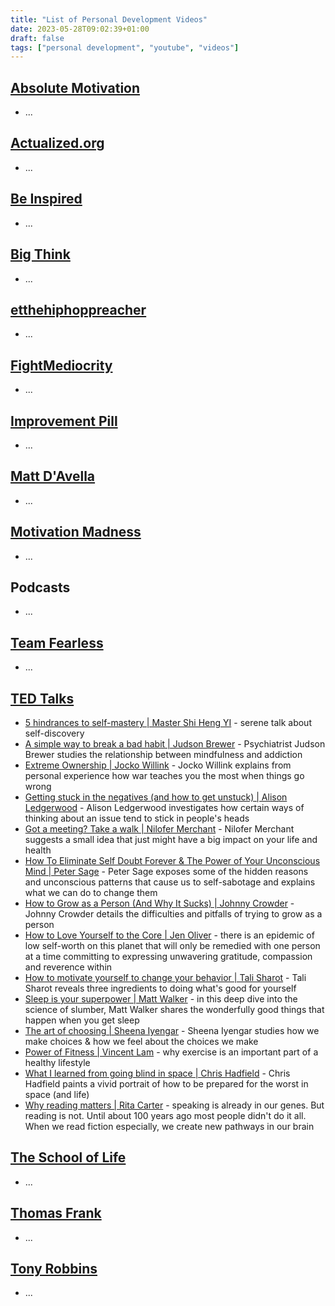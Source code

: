 ```yaml
---
title: "List of Personal Development Videos"
date: 2023-05-28T09:02:39+01:00
draft: false
tags: ["personal development", "youtube", "videos"]
---
```

## [Absolute Motivation](https://www.youtube.com/channel/UCpmZQGTZXn9xd4nN59pbIWQ/)
- ...

## [Actualized.org](https://www.youtube.com/user/ActualizedOrg/)
- ...

## [Be Inspired](https://www.youtube.com/@BeInspiredChannel/)
- ...

## [Big Think](https://www.youtube.com/@bigthink/)
- ...

## [etthehiphoppreacher](https://www.youtube.com/user/etthehiphoppreacher/)
- ...

## [FightMediocrity](https://www.youtube.com/user/phuckmediocrity/)
- ...

## [Improvement Pill](https://www.youtube.com/@ImprovementPill/)
- ...

## [Matt D'Avella](https://www.youtube.com/@mattdavella/)
- ...

## [Motivation Madness](https://www.youtube.com/user/viralrescue/)
- ...

## Podcasts
- ...

## [Team Fearless](https://www.youtube.com/@TeamFearless/)
- ...

## [TED Talks](https://www.ted.com/talks/)
- [5 hindrances to self-mastery | Master Shi Heng YI](https://www.youtube.com/watch?v=4-079YIasck/) - serene talk about self-discovery
- [A simple way to break a bad habit | Judson Brewer](https://www.youtube.com/watch?v=-moW9jvvMr4/) - Psychiatrist Judson Brewer studies the relationship between mindfulness and addiction
- [Extreme Ownership | Jocko Willink](https://www.youtube.com/watch?v=ljqra3BcqWM/) - Jocko Willink explains from personal experience how war teaches you the most when things go wrong
- [Getting stuck in the negatives (and how to get unstuck) | Alison Ledgerwood](https://www.youtube.com/watch?v=7XFLTDQ4JMk/) - Alison Ledgerwood investigates how certain ways of thinking about an issue tend to stick in people's heads
- [Got a meeting? Take a walk | Nilofer Merchant](https://www.youtube.com/watch?v=iE9HMudybyc/) - Nilofer Merchant suggests a small idea that just might have a big impact on your life and health
- [How To Eliminate Self Doubt Forever & The Power of Your Unconscious Mind | Peter Sage](https://www.youtube.com/watch?v=v1ojZKWfShQ/) - Peter Sage exposes some of the hidden reasons and unconscious patterns that cause us to self-sabotage and explains what we can do to change them
- [How to Grow as a Person (And Why It Sucks) | Johnny Crowder](https://www.youtube.com/watch?v=56Zb_TLhPOw/) - Johnny Crowder details the difficulties and pitfalls of trying to grow as a person
- [How to Love Yourself to the Core | Jen Oliver](https://www.youtube.com/watch?v=ZQNk7KVU_6A/) - there is an epidemic of low self-worth on this planet that will only be remedied with one person at a time committing to expressing unwavering gratitude, compassion and reverence within
- [How to motivate yourself to change your behavior | Tali Sharot](https://www.youtube.com/watch?v=xp0O2vi8DX4/) - Tali Sharot reveals three ingredients to doing what's good for yourself
- [Sleep is your superpower | Matt Walker](https://www.youtube.com/watch?v=5MuIMqhT8DM/) - in this deep dive into the science of slumber, Matt Walker shares the wonderfully good things that happen when you get sleep
- [The art of choosing | Sheena Iyengar](https://www.youtube.com/watch?v=lDq9-QxvsNU/) - Sheena Iyengar studies how we make choices & how we feel about the choices we make
- [Power of Fitness | Vincent Lam](https://www.youtube.com/watch?v=37UhELFvPec/) - why exercise is an important part of a healthy lifestyle
- [What I learned from going blind in space | Chris Hadfield](https://www.youtube.com/watch?v=Zo62S0ulqhA/) - Chris Hadfield paints a vivid portrait of how to be prepared for the worst in space (and life)
- [Why reading matters | Rita Carter](https://www.youtube.com/watch?v=muuWRKYi09s/) - speaking is already in our genes. But reading is not. Until about 100 years ago most people didn't do it all. When we read fiction especially, we create new pathways in our brain

## [The School of Life](https://www.youtube.com/@theschooloflifetv/)
- ...

## [Thomas Frank](https://www.youtube.com/@Thomasfrank/)
- ...

## [Tony Robbins](https://www.youtube.com/@TonyRobbinsLive/)
- ...
